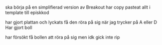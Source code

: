 ska börja på en simplifierad version av Breakout
har copy pasteat allt i template till episkkod

har gjort plattan och lyckats få den röra på sig när jag trycker på A eller D
Har gjort boll

har försökt få bollen att röra på sig men idk gick inte rip